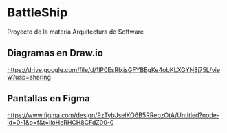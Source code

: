 # BattleShip
Proyecto de la materia Arquitectura de Software

## Diagramas en Draw.io
https://drive.google.com/file/d/1lP0EsRIxjsGFYBEgKe4obKLXGYN8j75L/view?usp=sharing

## Pantallas en Figma
https://www.figma.com/design/9zTybJselKO6B5RRebzOtA/Untitled?node-id=0-1&p=f&t=iloHeRHCH8CFdZ00-0
